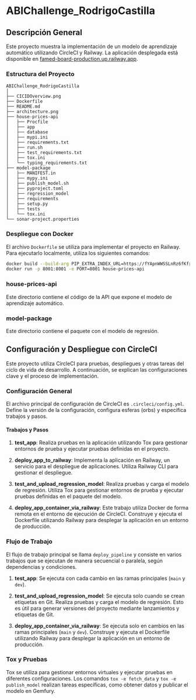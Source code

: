 # ABIChallenge_RodrigoCastilla

## Descripción General

Este proyecto muestra la implementación de un modelo de aprendizaje automático utilizando CircleCI y Railway. La aplicación desplegada está disponible en [famed-board-production.up.railway.app](https://famed-board-production.up.railway.app/).

### Estructura del Proyecto

```
ABIChallenge_RodrigoCastilla
│
├── CICIDOverview.png
├── Dockerfile
├── README.md
├── architecture.png
├── house-prices-api
│   ├── Procfile
│   ├── app
│   ├── database
│   ├── mypi.ini
│   ├── requirements.txt
│   ├── run.sh
│   ├── test_requirements.txt
│   ├── tox.ini
│   └── typing_requirements.txt
├── model-package
│   ├── MANIFEST.in
│   ├── mypy.ini
│   ├── publish_model.sh
│   ├── pyproject.toml
│   ├── regression_model
│   ├── requirements
│   ├── setup.py
│   ├── tests
│   └── tox.ini
└── sonar-project.properties
```

### Despliegue con Docker

El archivo `Dockerfile` se utiliza para implementar el proyecto en Railway. Para ejecutarlo localmente, utiliza los siguientes comandos:

```bash
docker build --build-arg PIP_EXTRA_INDEX_URL=https://fYApnWWSSLnRz6fKfxEU@push.fury.io/usuarioman/ -t house-prices-api:latest .
docker run -p 8001:8001 -e PORT=8001 house-prices-api
```

### house-prices-api

Este directorio contiene el código de la API que expone el modelo de aprendizaje automático.

### model-package

Este directorio contiene el paquete con el modelo de regresión.

## Configuración y Despliegue con CircleCI

Este proyecto utiliza CircleCI para pruebas, despliegues y otras tareas del ciclo de vida de desarrollo. A continuación, se explican las configuraciones clave y el proceso de implementación.

### Configuración General

El archivo principal de configuración de CircleCI es `.circleci/config.yml`. Define la versión de la configuración, configura esferas (orbs) y especifica trabajos y pasos.

#### Trabajos y Pasos

1. **test_app**: Realiza pruebas en la aplicación utilizando Tox para gestionar entornos de prueba y ejecutar pruebas definidas en el proyecto.

2. **deploy_app_to_railway**: Implementa la aplicación en Railway, un servicio para el despliegue de aplicaciones. Utiliza Railway CLI para gestionar el despliegue.

3. **test_and_upload_regression_model**: Realiza pruebas y carga el modelo de regresión. Utiliza Tox para gestionar entornos de prueba y ejecutar pruebas definidas en el paquete del modelo.

4. **deploy_app_container_via_railway**: Este trabajo utiliza Docker de forma remota en el entorno de ejecución de CircleCI. Construye y ejecuta el Dockerfile utilizando Railway para desplegar la aplicación en un entorno de producción.

### Flujo de Trabajo

El flujo de trabajo principal se llama `deploy_pipeline` y consiste en varios trabajos que se ejecutan de manera secuencial o paralela, según dependencias y condiciones.

1. **test_app**: Se ejecuta con cada cambio en las ramas principales (`main` y `dev`).

2. **test_and_upload_regression_model**: Se ejecuta solo cuando se crean etiquetas en Git. Realiza pruebas y carga el modelo de regresión. Esto es útil para generar versiones del proyecto mediante lanzamientos y etiquetas de Git.

3. **deploy_app_container_via_railway**: Se ejecuta solo en cambios en las ramas principales (`main` y `dev`). Construye y ejecuta el Dockerfile utilizando Railway para desplegar la aplicación en un entorno de producción.

### Tox y Pruebas

Tox se utiliza para gestionar entornos virtuales y ejecutar pruebas en diferentes configuraciones. Los comandos `tox -e fetch_data` y `tox -e publish_model` realizan tareas específicas, como obtener datos y publicar el modelo en Gemfury.
